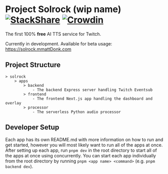 # Project Solrock (wip name) [![StackShare](https://img.shields.io/badge/tech-stack-0690fa.svg?style=flat)](https://stackshare.io/mmattdonk/solrock) [![Crowdin](https://badges.crowdin.net/solrock/localized.svg)](https://translate.solrock.mmattdonk.com/)

The first 100% **free** AI TTS service for Twitch.

Currently in development. Available for beta usage: https://solrock.mmattDonk.com

## Project Structure

```
> solrock
    > apps
        > backend
            - The backend Express server handling Twitch Eventsub
        > frontend
            - The frontend Next.js app handling the dashboard and overlay
        > processor
            - The serverless Python audio processor
```

## Developer Setup

Each app has its own README.md with more information on how to run and get started, however you will most likely want to run all of the apps at once. After setting up
each app, run `pnpm dev` in the root directory to start all of the apps at once using concurrently. You can start each app individually from the root directory by running
`pnpm <app name> <command>` (e.g. `pnpm backend dev`).
